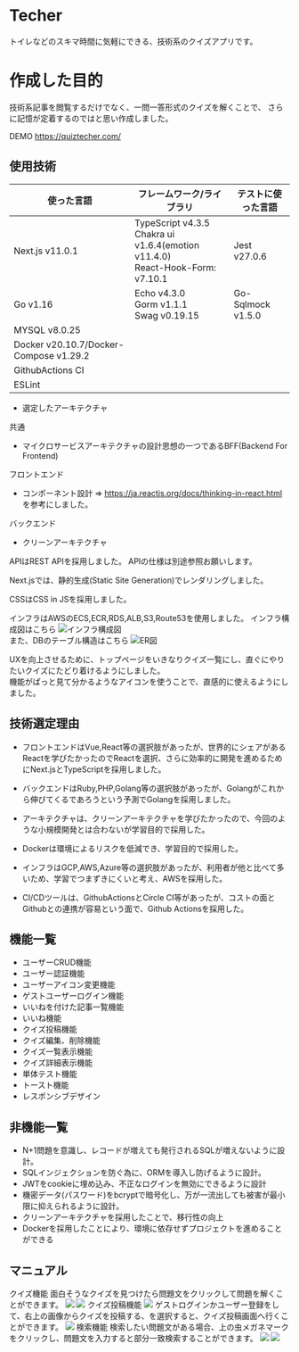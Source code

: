 # Techer
トイレなどのスキマ時間に気軽にできる、技術系のクイズアプリです。
# 作成した目的
技術系記事を閲覧するだけでなく、一問一答形式のクイズを解くことで、
さらに記憶が定着するのではと思い作成しました。

DEMO https://quiztecher.com/
## 使用技術
|使った言語|フレームワーク/ライブラリ|テストに使った言語|
|----|----|----|
|Next.js v11.0.1|TypeScript v4.3.5<br>Chakra ui v1.6.4(emotion v11.4.0)<br>React-Hook-Form: v7.10.1|Jest v27.0.6|
|Go v1.16|Echo v4.3.0<br>Gorm v1.1.1<br>Swag v0.19.15|Go-Sqlmock v1.5.0|
|MYSQL v8.0.25|||
|Docker v20.10.7/Docker-Compose v1.29.2|||
|GithubActions CI|||
|ESLint|||

- 選定したアーキテクチャ

共通
- マイクロサービスアーキテクチャの設計思想の一つであるBFF(Backend For Frontend)

フロントエンド
- コンポーネント設計 => https://ja.reactjs.org/docs/thinking-in-react.html
を参考にしました。

バックエンド
- クリーンアーキテクチャ

APIはREST APIを採用しました。
APIの仕様は別途参照お願いします。

Next.jsでは、静的生成(Static Site Generation)でレンダリングしました。

CSSはCSS in JSを採用しました。

インフラはAWSのECS,ECR,RDS,ALB,S3,Route53を使用しました。
インフラ構成図はこちら
![インフラ構成図](https://gyazo.com/6d62996f8b079ee256762ccb39b6d379.png"インフラ構成図")
<br>また、DBのテーブル構造はこちら 
![ER図](https://gyazo.com/ad4c7f3e841f0c6a865103adeb9929ae.png"ER図")

UXを向上させるために、トップページをいきなりクイズ一覧にし、直ぐにやりたいクイズにたどり着けるようにしました。<br>
機能がぱっと見て分かるようなアイコンを使うことで、直感的に使えるようにしました。

## 技術選定理由
- フロントエンドはVue,React等の選択肢があったが、世界的にシェアがあるReactを学びたかったのでReactを選択、さらに効率的に開発を進めるためにNext.jsとTypeScriptを採用しました。

- バックエンドはRuby,PHP,Golang等の選択肢があったが、Golangがこれから伸びてくるであろうという予測でGolangを採用しました。

- アーキテクチャは、クリーンアーキテクチャを学びたかったので、今回のような小規模開発とは合わないが学習目的で採用した。

- Dockerは環境によるリスクを低減でき、学習目的で採用した。

- インフラはGCP,AWS,Azure等の選択肢があったが、利用者が他と比べて多いため、学習でつまずきにくいと考え、AWSを採用した。

- CI/CDツールは、GithubActionsとCircle CI等があったが、コストの面とGithubとの連携が容易という面で、Github Actionsを採用した。
## 機能一覧
- ユーザーCRUD機能
- ユーザー認証機能
- ユーザーアイコン変更機能
- ゲストユーザーログイン機能
- いいねを付けた記事一覧機能
- いいね機能
- クイズ投稿機能
- クイズ編集、削除機能
- クイズ一覧表示機能
- クイズ詳細表示機能
- 単体テスト機能
- トースト機能
- レスポンシブデザイン
## 非機能一覧
- N+1問題を意識し、レコードが増えても発行されるSQLが増えないように設計。
- SQLインジェクションを防ぐ為に、ORMを導入し防げるように設計。
- JWTをcookieに埋め込み、不正なログインを無効にできるように設計
- 機密データ(パスワード)をbcryptで暗号化し、万が一流出しても被害が最小限に抑えられるように設計。
- クリーンアーキテクチャを採用したことで、移行性の向上
- Dockerを採用したことにより、環境に依存せずプロジェクトを進めることができる
## マニュアル
クイズ機能
面白そうなクイズを見つけたら問題文をクリックして問題を解くことができます。
![](https://gyazo.com/aa2f09c4b8c9b41d10f156907d9e0c08.png)
![](https://gyazo.com/9a40458472487dbd6fe73167d811c2d1.png)
クイズ投稿機能
![](https://gyazo.com/aa2f09c4b8c9b41d10f156907d9e0c08.png)
ゲストログインかユーザー登録をして、右上の画像からクイズを投稿する、を選択すると、クイズ投稿画面へ行くことができます。
![](https://gyazo.com/036cb1d0532efd7b66e76872b625dde1.png)
検索機能
検索したい問題文がある場合、上の虫メガネマークをクリックし、問題文を入力すると部分一致検索することができます。
![](https://gyazo.com/6bded4300988277c4f69b619556706fd.png)
![](https://gyazo.com/2a28bd4264a8913c7dab4daedbd8fe59.png)